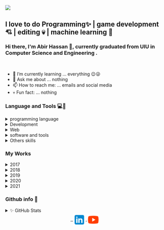 
![](https://komarev.com/ghpvc/?username=XAbirHasan&color=brightgreen)

## I love to do Programming✨ | game development💘 | editing 💀 | machine learning 🤖
### Hi there, I'm Abir Hassan 👦, currently graduated from UIU in Computer Science and Engineering .
<br>

- 🌱 I’m currently learning ... everything 😉😜
- 💬 Ask me about ... nothing
- 📫 How to reach me: ... emails and social media
- 💀 Fun fact: ... nothing

### Language and Tools 💻🔨

  <details>
      <summary>programming language</summary>
      <img align="center" alt="c" src="https://github.com/XAbirHasan/XAbirHasan/blob/main/icon-64/language/c-64.png">
      <img align="center" alt="c++" src="https://github.com/XAbirHasan/XAbirHasan/blob/main/icon-64/language/c%2B%2B-64.png">
      <img align="center" alt="c#" src="https://github.com/XAbirHasan/XAbirHasan/blob/main/icon-64/language/c-sharp-64.png">
      <img align="center" alt="java" src="https://github.com/XAbirHasan/XAbirHasan/blob/main/icon-64/language/java-64.png">
      <img align="center" alt="python" src="https://github.com/XAbirHasan/XAbirHasan/blob/main/icon-64/language/python-64.png">
      <img align="center" alt="dart" src="https://github.com/XAbirHasan/XAbirHasan/blob/main/icon-64/language/dart_64.png">
      <br>
      <br>
  </details>
  
  <details>
      <summary>Development</summary>
      <img align="center" alt="Django" src="https://github.com/XAbirHasan/XAbirHasan/blob/main/icon-64/dev/django_64.png">
      <img align="center" alt="Flutter" src="https://github.com/XAbirHasan/XAbirHasan/blob/main/icon-64/dev/flutter_64.png">
      <img align="center" alt="Native Android" src="https://github.com/XAbirHasan/XAbirHasan/blob/main/icon-64/dev/android_64.png">
      <img align="center" alt="Game dev" src="https://github.com/XAbirHasan/XAbirHasan/blob/main/icon-64/dev/machine-learning-64.png">
      <img align="center" alt="Game dev" src="https://github.com/XAbirHasan/XAbirHasan/blob/main/icon-64/dev/game-development.png">
      <br>
      <br>
  </details>

  <details>
	<summary>Web</summary>
	<img align="center" alt="html" src="https://github.com/XAbirHasan/XAbirHasan/blob/main/icon-64/web/html-64.png">
	<img align="center" alt="css" src="https://github.com/XAbirHasan/XAbirHasan/blob/main/icon-64/web/css-64.png">
	<img align="center" alt="javascript" src="https://github.com/XAbirHasan/XAbirHasan/blob/main/icon-64/web/javascript-64.png">
	<img align="center" alt="mysql" src="https://github.com/XAbirHasan/XAbirHasan/blob/main/icon-64/web/mysql64.png">
	<img align="center" alt="php" src="https://github.com/XAbirHasan/XAbirHasan/blob/main/icon-64/web/php-64.png">
	<br>
	<br>
  </details>

  <details>
	<summary>software and tools</summary>
	<h4> Editor </h4>
	<img align="center" alt="android studio" src="https://github.com/XAbirHasan/XAbirHasan/blob/main/icon-64/tools/editor/android-studio-64.png">
	<img align="center" alt="eclipse" src="https://github.com/XAbirHasan/XAbirHasan/blob/main/icon-64/tools/editor/eclipse-64.png">
	<img align="center" alt="intellij" src="https://github.com/XAbirHasan/XAbirHasan/blob/main/icon-64/tools/editor/intellij-idea-64.png">
	<img align="center" alt="sublimetext" src="https://github.com/XAbirHasan/XAbirHasan/blob/main/icon-64/tools/editor/sublime-text-64.png">
	<img align="center" alt="unity" src="https://github.com/XAbirHasan/XAbirHasan/blob/main/icon-64/tools/editor/unity-64.png">
	<img align="center" alt="visual-studio" src="https://github.com/XAbirHasan/XAbirHasan/blob/main/icon-64/tools/editor/visual-studio-64.png">
	<br>
	<br>
	<h4> Documentation </h4>
	<img align="center" alt="word" src="https://github.com/XAbirHasan/XAbirHasan/blob/main/icon-64/tools/document/microsoft-word-64.png">
	<img align="center" alt="excel" src="https://github.com/XAbirHasan/XAbirHasan/blob/main/icon-64/tools/document/microsoft-excel-64.png">
	<img align="center" alt="powerpoint" src="https://github.com/XAbirHasan/XAbirHasan/blob/main/icon-64/tools/document/microsoft-powerpoint-64.png">
	<br>
	<br>
	<h4> Editing </h4>
	<img align="center" alt="blender" src="https://github.com/XAbirHasan/XAbirHasan/blob/main/icon-64/tools/Editing/blender-3d-64.png">
	<img align="center" alt="adobe photoshop" src="https://github.com/XAbirHasan/XAbirHasan/blob/main/icon-64/tools/Editing/adobe-photoshop-64.png">
	<img align="center" alt="adobe illustrator" src="https://github.com/XAbirHasan/XAbirHasan/blob/main/icon-64/tools/Editing/adobe-illustrator-64.png">
	<img align="center" alt="adobe premiere pro" src="https://github.com/XAbirHasan/XAbirHasan/blob/main/icon-64/tools/Editing/adobe_pre_pro_64.png">
	<img align="center" alt="audacity" src="https://github.com/XAbirHasan/XAbirHasan/blob/main/icon-64/tools/Editing/audacity-64.png">
	<br>
	<br>
  </details>
  <details>
	<summary>Others skills</summary>
	<img align="center" alt="ai" src="https://github.com/XAbirHasan/XAbirHasan/blob/main/icon-64/others/ai-64.png">
	<img align="center" alt="game" src="https://github.com/XAbirHasan/XAbirHasan/blob/main/icon-64/others/game-64.png">
	<img align="center" alt="guitar" src="https://github.com/XAbirHasan/XAbirHasan/blob/main/icon-64/others/guitar-64.png">
	<img align="center" alt="mobile" src="https://github.com/XAbirHasan/XAbirHasan/blob/main/icon-64/others/mobile-64.png">
  </details>
  
### My Works
<details>
	<summary>2017</summary>
	[Snake_Game](https://github.com/XAbirHasan/Snake_Game) <br>
	[TicTacToe](https://github.com/XAbirHasan/TicTacToe)<br>
	[Snake2_iGraphics](https://github.com/XAbirHasan/Snake2_iGraphics)<br>
	[Master_Archer](https://github.com/XAbirHasan/Master_Archer) <br>
	[Super_Mario](https://github.com/XAbirHasan/Super_Mario) <br>
	[Movie_Ticket](https://github.com/XAbirHasan/Movie_Ticket) <br>
	[C-and-Cplus](https://github.com/XAbirHasan/C-and-Cplus)<br>
</details>
<details>
	<summary>2018</summary>
	* **[Calculator-java](https://github.com/XAbirHasan/Calculator-java)**
	* **[Snake-java](https://github.com/XAbirHasan/Snake-java)**
	* **[OnlineQuiz](https://github.com/XAbirHasan/OnlineQuiz)**
	* **[1D-Pong](https://github.com/XAbirHasan/1D-Pong)**
	* **[FCFS](https://github.com/XAbirHasan/FCFS)**
</details>
<details>
	<summary>2019</summary>
	* **[child-care](https://github.com/XAbirHasan/child-care)**
	* **[shopee-mart](https://github.com/XAbirHasan/shopee-mart)**
	* **[googleAuth](https://github.com/XAbirHasan/googleAuth)**
	* **[zetta](https://github.com/XAbirHasan/zetta)**
	* **[HomeAutomation](https://github.com/XAbirHasan/HomeAutomation)**
	* **[Client-Server-CN](https://github.com/XAbirHasan/Client-Server-CN)**
</details>
<details>
	<summary>2020</summary>
	* **[TicTacToe-AI](https://github.com/XAbirHasan/TicTacToe-AI)**
	* **[hotel_outgoing](https://github.com/XAbirHasan/hotel_outgoing)**
	* **[Demo-Awarenessapp](https://github.com/XAbirHasan/Demo-Awarenessapp)**
	* **[3D-Basic](https://github.com/XAbirHasan/3D-Basic)**
	* **[Scale-3D-Blender](https://github.com/XAbirHasan/Scale-3D-Blender)**
	* **[HorrorEnviroment-Blender](https://github.com/XAbirHasan/HorrorEnviroment-Blender)**
	* **[Bike-3D](https://github.com/XAbirHasan/Bike-3D)**
	* **[NEGA-CUBE](https://github.com/XAbirHasan/NEGA-CUBE)**
	* **[kingsFoods](https://github.com/XAbirHasan/kingsFoods)**
	* **[game-Environment](https://github.com/XAbirHasan/game-Environment)**
	* **[low-poly-character](https://github.com/XAbirHasan/low-poly-character)**
	* **[BroX](https://github.com/XAbirHasan/BroX)**
	* **[Python-AI](https://github.com/XAbirHasan/Python-AI)**
</details>
<details>
	<summary>2021</summary>
	* **[3D-Boat](https://github.com/XAbirHasan/3D-Boat)**
	* **[Stock-Trading](https://github.com/XAbirHasan/Stock-Trading)**
	* **[Suicide-Prevention](https://github.com/XAbirHasan/Suicide-Prevention)**
	* **[Bangla-Bert](https://github.com/XAbirHasan/Bangla-Bert)**
	* **[WordCloud](https://github.com/XAbirHasan/WordCloud)**
	* **[Simulation](https://github.com/XAbirHasan/Simulation)**
	* **[IPE](https://github.com/XAbirHasan/IPE)**
	* **[worldClock](https://github.com/XAbirHasan/worldClock)**
</details>
  
### Github info 👀

<details>
	<summary>✨ GitHub Stats</summary>
	<img align="center" alt="Abir's GitHub Stats" src="https://github-readme-stats.vercel.app/api?username=XAbirHasan&show_icons=true&hide_border=true">
</details>

<div align="center">
	<a href="#" target="_blank">
		<img align="center" width="40" alt="" src="https://github.com/XAbirHasan/XAbirHasan/blob/main/icon-64/social/facebook-logo-64.png">
	</a>
	<a href="https://www.instagram.com/abir_hasan_al_rabbi/" target="_blank">
		<img align="center" width="40" alt="" src="https://github.com/XAbirHasan/XAbirHasan/blob/main/icon-64/social/instagram-64.png">
	</a>
	<a href="https://www.linkedin.com/in/abir-hassan" target="_blank">
		<img align="center" width="40" alt="" src="https://github.com/XAbirHasan/XAbirHasan/blob/main/icon-64/social/linkdin-64.png">
	</a>
	<a href="https://www.youtube.com/channel/UClAvPJ1k-m2WYt2Rj5OcoOg" target="_blank">
		<img align="center" width="40" alt="" src="https://github.com/XAbirHasan/XAbirHasan/blob/main/icon-64/social/youtube-64.png">
	</a>
</div>
<!--
![](https://komarev.com/ghpvc/?username=XAbirHasan&color=brightgreen)

-->
